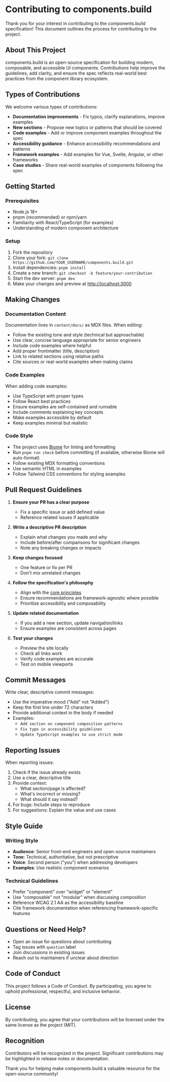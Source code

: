 # Contributing to components.build

Thank you for your interest in contributing to the components.build specification! This document outlines the process for contributing to the project.

## About This Project

components.build is an open-source specification for building modern, composable, and accessible UI components. Contributions help improve the guidelines, add clarity, and ensure the spec reflects real-world best practices from the component library ecosystem.

## Types of Contributions

We welcome various types of contributions:

- **Documentation improvements** - Fix typos, clarify explanations, improve examples
- **New sections** - Propose new topics or patterns that should be covered
- **Code examples** - Add or improve component examples throughout the spec
- **Accessibility guidance** - Enhance accessibility recommendations and patterns
- **Framework examples** - Add examples for Vue, Svelte, Angular, or other frameworks
- **Case studies** - Share real-world examples of components following the spec

## Getting Started

### Prerequisites

- Node.js 18+
- pnpm (recommended) or npm/yarn
- Familiarity with React/TypeScript (for examples)
- Understanding of modern component architecture

### Setup

1. Fork the repository
2. Clone your fork: `git clone https://github.com/YOUR_USERNAME/components.build.git`
3. Install dependencies: `pnpm install`
4. Create a new branch: `git checkout -b feature/your-contribution`
5. Start the dev server: `pnpm dev`
6. Make your changes and preview at [http://localhost:3000](http://localhost:3000)

## Making Changes

### Documentation Content

Documentation lives in `content/docs/` as MDX files. When editing:

- Follow the existing tone and style (technical but approachable)
- Use clear, concise language appropriate for senior engineers
- Include code examples where helpful
- Add proper frontmatter (title, description)
- Link to related sections using relative paths
- Cite sources or real-world examples when making claims

### Code Examples

When adding code examples:

- Use TypeScript with proper types
- Follow React best practices
- Ensure examples are self-contained and runnable
- Include comments explaining key concepts
- Make examples accessible by default
- Keep examples minimal but realistic

### Code Style

- The project uses [Biome](https://biomejs.dev/) for linting and formatting
- Run `pnpm run check` before committing (if available, otherwise Biome will auto-format)
- Follow existing MDX formatting conventions
- Use semantic HTML in examples
- Follow Tailwind CSS conventions for styling examples

## Pull Request Guidelines

1. **Ensure your PR has a clear purpose**
   - Fix a specific issue or add defined value
   - Reference related issues if applicable

2. **Write a descriptive PR description**
   - Explain what changes you made and why
   - Include before/after comparisons for significant changes
   - Note any breaking changes or impacts

3. **Keep changes focused**
   - One feature or fix per PR
   - Don't mix unrelated changes

4. **Follow the specification's philosophy**
   - Align with the [core principles](/docs/principles)
   - Ensure recommendations are framework-agnostic where possible
   - Prioritize accessibility and composability

5. **Update related documentation**
   - If you add a new section, update navigation/links
   - Ensure examples are consistent across pages

6. **Test your changes**
   - Preview the site locally
   - Check all links work
   - Verify code examples are accurate
   - Test on mobile viewports

## Commit Messages

Write clear, descriptive commit messages:

- Use the imperative mood ("Add" not "Added")
- Keep the first line under 72 characters
- Provide additional context in the body if needed
- Examples:
  - `Add section on component composition patterns`
  - `Fix typo in accessibility guidelines`
  - `Update TypeScript examples to use strict mode`

## Reporting Issues

When reporting issues:

1. Check if the issue already exists
2. Use a clear, descriptive title
3. Provide context:
   - What section/page is affected?
   - What's incorrect or missing?
   - What should it say instead?
4. For bugs: Include steps to reproduce
5. For suggestions: Explain the value and use cases

## Style Guide

### Writing Style

- **Audience**: Senior front-end engineers and open-source maintainers
- **Tone**: Technical, authoritative, but not prescriptive
- **Voice**: Second person ("you") when addressing developers
- **Examples**: Use realistic component scenarios

### Technical Guidelines

- Prefer "component" over "widget" or "element"
- Use "composable" not "modular" when discussing composition
- Reference WCAG 2.1 AA as the accessibility baseline
- Cite framework documentation when referencing framework-specific features

## Questions or Need Help?

- Open an issue for questions about contributing
- Tag issues with `question` label
- Join discussions in existing issues
- Reach out to maintainers if unclear about direction

## Code of Conduct

This project follows a Code of Conduct. By participating, you agree to uphold professional, respectful, and inclusive behavior.

## License

By contributing, you agree that your contributions will be licensed under the same license as the project (MIT).

## Recognition

Contributors will be recognized in the project. Significant contributions may be highlighted in release notes or documentation.

Thank you for helping make components.build a valuable resource for the open-source community!
